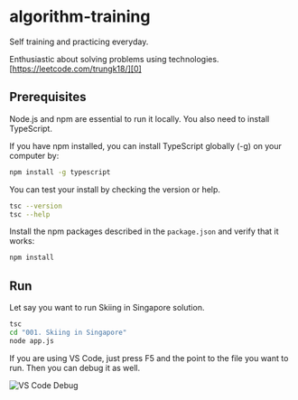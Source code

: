 # algorithm-training

Self training and practicing everyday.

Enthusiastic about solving problems using technologies. [https://leetcode.com/trungk18/][0]

## Prerequisites

Node.js and npm are essential to run it locally. You also need to install TypeScript.

If you have npm installed, you can install TypeScript globally (-g) on your computer by:

```bash
npm install -g typescript
```

You can test your install by checking the version or help.

```bash
tsc --version
tsc --help
```

Install the npm packages described in the `package.json` and verify that it works:

```bash
npm install
```

## Run

Let say you want to run Skiing in Singapore solution.

```bash
tsc
cd "001. Skiing in Singapore"
node app.js
```

If you are using VS Code, just press F5 and the point to the file you want to run. Then you can debug it as well.

![VS Code Debug](https://trungk18.com/img/blog/vs-code-debug.png)

[0]: https://leetcode.com/trungk18/